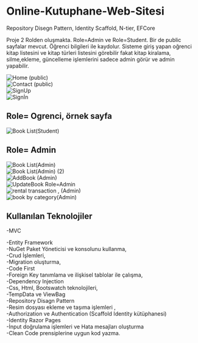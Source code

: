 # Online-Kutuphane-Web-Sitesi
Repository Disegn Pattern,  Identity Scaffold,  N-tier, EFCore

Proje 2 Rolden oluşmakta. Role=Admin ve Role=Student. Bir de public sayfalar mevcut.
Öğrenci bilgileri ile kaydolur. Sisteme giriş yapan oğrenci kitap listesini ve kitap türleri listesini görebilir fakat kitap kiralama, silme,ekleme, güncelleme işlemlerini sadece admin görür ve admin yapabilir.


![Home (public)](https://github.com/Elifnaz00/Online-Kutuphane-Web-Sitesi/assets/144447322/16ae01df-17c2-4fb5-9d49-c0ff9b3ab2ef)
<br/>
![Contact (public)](https://github.com/Elifnaz00/Online-Kutuphane-Web-Sitesi/assets/144447322/85bffec8-7448-4919-9c2c-696f433bce0e)
<br/>
![SignUp](https://github.com/Elifnaz00/Online-Kutuphane-Web-Sitesi/assets/144447322/6c5fe06b-077f-4554-9461-30dcbeab54fa)
<br/>
![Signİn](https://github.com/Elifnaz00/Online-Kutuphane-Web-Sitesi/assets/144447322/430e51f1-111e-475f-8b77-72aba88264a9)
<br/>
## Role= Ogrenci, örnek sayfa
![Book List(Student)](https://github.com/Elifnaz00/Online-Kutuphane-Web-Sitesi/assets/144447322/68861afd-a92b-49a0-9ad4-df8bbf8201da)
<br/>
## Role= Admin
![Book List(Admin)](https://github.com/Elifnaz00/Online-Kutuphane-Web-Sitesi/assets/144447322/743bc579-c899-462c-9a8c-a7e4b57961a5)
<br/>
![Book List(Admin) (2)](https://github.com/Elifnaz00/Online-Kutuphane-Web-Sitesi/assets/144447322/483aa151-56c3-41e5-a345-ced637b8b258)
<br/>
![AddBook (Admin)](https://github.com/Elifnaz00/Online-Kutuphane-Web-Sitesi/assets/144447322/0ea4b7b3-15a2-434c-b7d5-1b0717647615)
<br/>
![UpdateBook Role=Admin](https://github.com/Elifnaz00/Online-Kutuphane-Web-Sitesi/assets/144447322/f192262b-2894-4f18-8118-a88cda7736f1)
<br/>
![rental transaction , (Admin)](https://github.com/Elifnaz00/Online-Kutuphane-Web-Sitesi/assets/144447322/815398c9-3170-45d5-83f4-ca948e321bdc)
<br/>
![book by category(Admin)](https://github.com/Elifnaz00/Online-Kutuphane-Web-Sitesi/assets/144447322/ecde34c8-1b6f-47c2-8d59-0d1ad0dc9a21)
<br/>

## Kullanılan Teknolojiler
-MVC 

-Entity Framework
<br>
-NuGet Paket Yöneticisi ve konsolunu kullanma,
<br>
-Crud İşlemleri,
<br>
-Migration oluşturma,
<br>
-Code First
<br>
-Foreign Key tanımlama ve ilişkisel tablolar ile çalışma,
<br>
-Dependency Injection
<br>
-Css, Html, Bootswatch teknolojileri,
<br>
-TempData ve ViewBag
<br>
-Repository Disagn Pattern
<br>
-Resim dosyası ekleme ve taşıma işlemleri , 
<br>
-Authorization ve Authentication (Scaffold Identity kütüphanesi)
<br>
-Identity Razor Pages
<br>
-İnput doğrulama işlemleri ve Hata mesajları oluşturma
<br>
-Clean Code prensiplerine uygun kod yazma.
